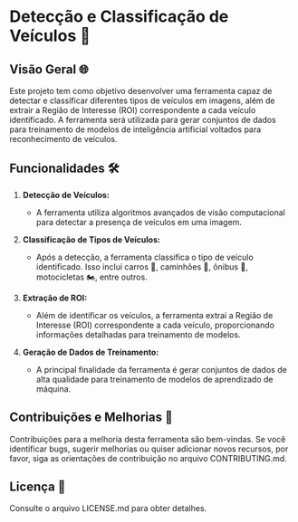 # Detecção e Classificação de Veículos 🚗

## Visão Geral 🌐

Este projeto tem como objetivo desenvolver uma ferramenta capaz de detectar e classificar diferentes tipos de veículos em imagens, além de extrair a Região de Interesse (ROI) correspondente a cada veículo identificado. A ferramenta será utilizada para gerar conjuntos de dados para treinamento de modelos de inteligência artificial voltados para reconhecimento de veículos.

## Funcionalidades 🛠️

1. **Detecção de Veículos:**
   - A ferramenta utiliza algoritmos avançados de visão computacional para detectar a presença de veículos em uma imagem.

2. **Classificação de Tipos de Veículos:**
   - Após a detecção, a ferramenta classifica o tipo de veículo identificado. Isso inclui carros 🚗, caminhões 🚚, ônibus 🚌, motocicletas 🏍️, entre outros.

3. **Extração de ROI:**
   - Além de identificar os veículos, a ferramenta extrai a Região de Interesse (ROI) correspondente a cada veículo, proporcionando informações detalhadas para treinamento de modelos.

4. **Geração de Dados de Treinamento:**
   - A principal finalidade da ferramenta é gerar conjuntos de dados de alta qualidade para treinamento de modelos de aprendizado de máquina.

## Contribuições e Melhorias 🤝

Contribuições para a melhoria desta ferramenta são bem-vindas. Se você identificar bugs, sugerir melhorias ou quiser adicionar novos recursos, por favor, siga as orientações de contribuição no arquivo CONTRIBUTING.md.

## Licença 📄

Consulte o arquivo LICENSE.md para obter detalhes.
